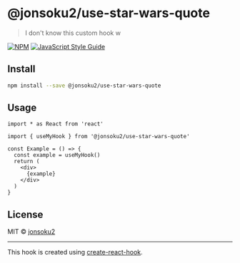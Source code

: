 # @jonsoku2/use-star-wars-quote

> I don&#x27;t know this custom hook w

[![NPM](https://img.shields.io/npm/v/@jonsoku2/use-star-wars-quote.svg)](https://www.npmjs.com/package/@jonsoku2/use-star-wars-quote) [![JavaScript Style Guide](https://img.shields.io/badge/code_style-standard-brightgreen.svg)](https://standardjs.com)

## Install

```bash
npm install --save @jonsoku2/use-star-wars-quote
```

## Usage

```tsx
import * as React from 'react'

import { useMyHook } from '@jonsoku2/use-star-wars-quote'

const Example = () => {
  const example = useMyHook()
  return (
    <div>
      {example}
    </div>
  )
}
```

## License

MIT © [jonsoku2](https://github.com/jonsoku2)

---

This hook is created using [create-react-hook](https://github.com/hermanya/create-react-hook).
